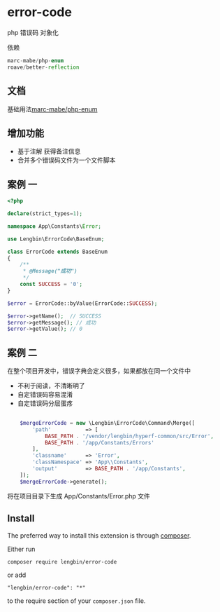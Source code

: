 # error-code
php 错误码 对象化

依赖
```php
marc-mabe/php-enum
roave/better-reflection
``` 

文档
--------
基础用法[marc-mabe/php-enum](https://github.com/marc-mabe/php-enum)

增加功能
--------
- 基于注解 获得备注信息
- 合并多个错误码文件为一个文件脚本

案例 一
--------
```php
<?php

declare(strict_types=1);

namespace App\Constants\Error;

use Lengbin\ErrorCode\BaseEnum;

class ErrorCode extends BaseEnum
{
    /**
     * @Message("成功")
     */
    const SUCCESS = '0';
}

$error = ErrorCode::byValue(ErrorCode::SUCCESS);

$error->getName();  // SUCCESS
$error->getMessage(); // 成功
$error->getValue(); // 0


```

案例 二
--------
在整个项目开发中，错误字典会定义很多，如果都放在同一个文件中
- 不利于阅读，不清晰明了
- 自定错误码容易混淆
- 自定错误码分层蛋疼

```php
    
    $mergeErrorCode = new \Lengbin\ErrorCode\Command\Merge([
        'path'           => [
            BASE_PATH . '/vendor/lengbin/hyperf-common/src/Error',
            BASE_PATH . '/app/Constants/Errors'
        ],
        'classname'      => 'Error',
        'classNamespace' => 'App\\Constants',
        'output'         => BASE_PATH . '/app/Constants',
    ]);
    $mergeErrorCode->generate();
```
将在项目目录下生成 App/Constants/Error.php 文件


Install
------------

The preferred way to install this extension is through [composer](http://getcomposer.org/download/).

Either run

```
composer require lengbin/error-code
```

or add

```
"lengbin/error-code": "*"
```
to the require section of your `composer.json` file.

